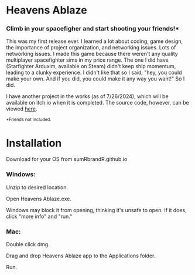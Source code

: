 # Heavens Ablaze 
### Climb in your spacefigher and start shooting your friends!*


This was my first release ever. I learned a lot about coding, game design, the importance of project organization, and networking issues. Lots of networking issues. I made this game because there weren't any quality multiplayer spacefighter sims in my price range. The one I did have (Starfighter Arduxim, available on Steam) didn't keep ship momentum, leading to a clunky experience. I didn't like that so I said, "hey, you could make your own. And if you did, you could make it any way you want!" So I did.

I have another project in the works (as of 7/26/2024), which will be available on itch.io when it is completed. The source code, however, can be viewed [here](https://github.com/SumRbrandR/MoonstruckTower).

<sub>*Friends not included.</sub>

# Installation
Download for your OS from sumRbrandR.github.io

### Windows: 
Unzip to desired location.

Open Heavens Ablaze.exe.

Windows may block it from opening, thinking it's unsafe to open. If it does, click "more info" and "run."

 

### Mac:
Double click dmg.

Drag and drop Heavens Ablaze app to the Applications folder.

Run. 
